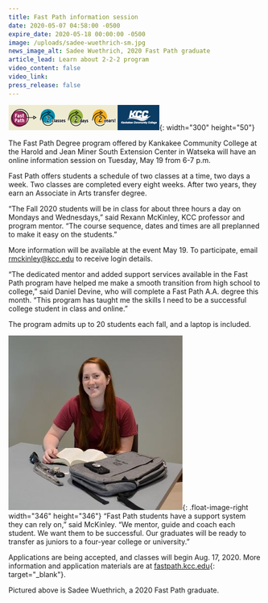 ```yaml
---
title: Fast Path information session
date: 2020-05-07 04:58:00 -0500
expire_date: 2020-05-18 00:00:00 -0500
image: /uploads/sadee-wuethrich-sm.jpg
news_image_alt: Sadee Wuethrich, 2020 Fast Path graduate
article_lead: Learn about 2-2-2 program
video_content: false
video_link:
press_release: false
---
```

![](/uploads/300x50-mobile-ad-kccfastpath.png){: width="300" height="50"}

The Fast Path Degree program offered by Kankakee Community College at the Harold and Jean Miner South Extension Center in Watseka will have an online information session on Tuesday, May 19 from 6-7 p.m.&nbsp;

Fast Path offers students a schedule of two classes at a time, two days a week. Two classes are completed every eight weeks. After two years, they earn an Associate in Arts transfer degree.

“The Fall 2020 students will be in class for about three hours a day on Mondays and Wednesdays,” said Rexann McKinley, KCC professor and program mentor. “The course sequence, dates and times are all preplanned to make it easy on the students.”

More information will be available at the event May 19. To participate, email [rmckinley@kcc.edu](mailto:rmckinley@kcc.edu) to receive login details.

“The dedicated mentor and added support services available in the Fast Path program have helped me make a smooth transition from high school to college,” said Daniel Devine, who will complete a Fast Path A.A. degree this month. “This program has taught me the skills I need to be a successful college student in class and online.”

The program admits up to 20 students each fall, and a laptop is included.&nbsp;

![](/uploads/sadee-wuethrich-sm.jpg){: .float-image-right width="346" height="346"}&nbsp;“Fast Path students have a support system they can rely on,” said McKinley. “We mentor, guide and coach each student. We want them to be successful. Our graduates will be ready to transfer as juniors to a four-year college or university.”

Applications are being accepted, and classes will begin Aug. 17, 2020. More information and application materials are at [fastpath.kcc.edu](https://fastpath.kcc.edu/){: target="_blank"}.&nbsp;

Pictured above is Sadee Wuethrich, a 2020 Fast Path graduate.
